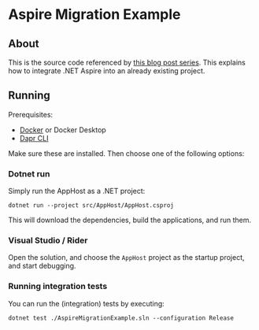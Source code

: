 # Aspire Migration Example
## About
This is the source code referenced by [this blog post series](https://maarten-kok.com/blog/migrating-an-existing-project-to-aspire-1). This explains how to integrate .NET Aspire into an already existing project.

## Running
Prerequisites:
- [Docker](https://docs.docker.com/engine/install/) or Docker Desktop
- [Dapr CLI](https://docs.dapr.io/getting-started/install-dapr-cli/)

Make sure these are installed. Then choose one of the following options:

### Dotnet run
Simply run the AppHost as a .NET project:
```
dotnet run --project src/AppHost/AppHost.csproj
```
This will download the dependencies, build the applications, and run them.

### Visual Studio / Rider
Open the solution, and choose the `AppHost` project as the startup project, and start debugging.

### Running integration tests
You can run the (integration) tests by executing:

```
dotnet test ./AspireMigrationExample.sln --configuration Release
```